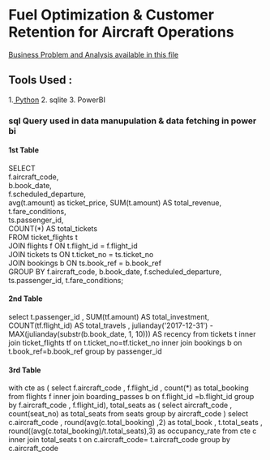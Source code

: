 # Fuel Optimization & Customer Retention for Aircraft Operations



[Business Problem and Analysis available in this file](https://github.com/surajdjjadhav/Aircraft-Operations/blob/main/Aircraft%20Operation.pdf)


## Tools Used :
1.[ Python](https://github.com/surajdjjadhav/Aircraft-Operations/blob/main/airline.ipynb)
2. sqlite
3. PowerBI

### sql Query used in data manupulation & data fetching in power bi 

#### 1st Table 
  SELECT  
      f.aircraft_code,  
      b.book_date,  
      f.scheduled_departure,  
       avg(t.amount) as ticket_price,
      SUM(t.amount) AS total_revenue,  
      t.fare_conditions,  
      ts.passenger_id,  
      COUNT(*) AS total_tickets  
  FROM ticket_flights t  
  JOIN flights f ON t.flight_id = f.flight_id  
  JOIN tickets ts ON t.ticket_no = ts.ticket_no  
  JOIN bookings b ON ts.book_ref = b.book_ref  
  GROUP BY f.aircraft_code, b.book_date, f.scheduled_departure, ts.passenger_id, t.fare_conditions;

#### 2nd Table 
  select
           t.passenger_id ,
           SUM(tf.amount) AS total_investment,
           COUNT(tf.flight_id) AS total_travels ,
           julianday('2017-12-31') - MAX(julianday(substr(b.book_date, 1, 10))) AS recency 
           from tickets t inner join ticket_flights tf on t.ticket_no=tf.ticket_no
           inner join bookings b on t.book_ref=b.book_ref
           group by passenger_id 

#### 3rd Table

  with cte as (
                   select 
                   f.aircraft_code , f.flight_id , count(*) as total_booking 
                   from flights f inner join boarding_passes b on f.flight_id =b.flight_id 
                   group by f.aircraft_code , f.flight_id),
                   total_seats as (
                   select aircraft_code , count(seat_no) as total_seats
                   from seats
                   group by  aircraft_code
                          )
                            select 
                            c.aircraft_code , round(avg(c.total_booking) ,2) as total_book , t.total_seats ,
                            round((avg(c.total_booking)/t.total_seats),3) as occupancy_rate 
                            from cte c inner join total_seats t on c.aircraft_code= t.aircraft_code
                            group by c.aircraft_code

